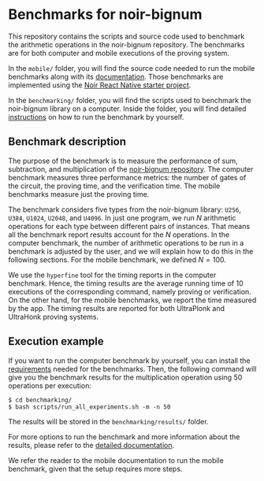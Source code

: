 # Benchmarks for noir-bignum

This repository contains the scripts and source code used to benchmark the arithmetic operations in the noir-bignum repository. The benchmarks are for both computer and mobile executions of the proving system.

In the `mobile/` folder, you will find the source code needed to run the mobile benchmarks along with its [documentation](https://github.com/hashcloak/noir-bigint-bench/blob/main/mobile/README.md). Those benchmarks are implemented using the [Noir React Native starter project](https://github.com/madztheo/noir-react-native-starter).

In the `benchmarking/` folder, you will find the scripts used to benchmark the noir-bignum library on a computer. Inside the folder, you will find detailed [instructions](https://github.com/hashcloak/noir-bigint-bench/blob/main/benchmarking/README.md) on how to run the benchmark by yourself.

## Benchmark description

The purpose of the benchmark is to measure the performance of sum, subtraction, and multiplication of the [noir-bignum repository](https://github.com/noir-lang/noir-bignum). The computer benchmark measures three performance metrics: the number of gates of the circuit, the proving time, and the verification time. The mobile benchmarks measure just the proving time.

The benchmark considers five types from the noir-bignum library: `U256`, `U384`, `U1024`, `U2048`, and `U4096`. In just one program, we run $N$ arithmetic operations for each type between different pairs of instances. That means all the benchmark report results account for the $N$ operations. In the computer benchmark, the number of arithmetic operations to be run in a benchmark is adjusted by the user, and we will explain how to do this in the following sections. For the mobile benchmark, we defined $N = 100$.

We use the `hyperfine` tool for the timing reports in the computer benchmark. Hence, the timing results are the average running time of 10 executions of the corresponding command, namely proving or verification. On the other hand, for the mobile benchmarks, we report the time measured by the app. The timing results are reported for both UltraPlonk and UltraHonk proving systems.

## Execution example

If you want to run the computer benchmark by yourself, you can install the [requirements](https://github.com/hashcloak/noir-bigint-bench/blob/main/benchmarking/README.md#requirements) needed for the benchmarks. Then, the following command will give you the benchmark results for the multiplication operation using 50 operations per execution:

```
$ cd benchmarking/
$ bash scripts/run_all_experiments.sh -m -n 50
```
The results will be stored in the `benchmarking/results/` folder.

For more options to run the benchmark and more information about the results, please refer to the [detailed documentation](https://github.com/hashcloak/noir-bigint-bench/blob/main/mobile/README.md).

We refer the reader to the mobile documentation to run the mobile benchmark, given that the setup requires more steps.